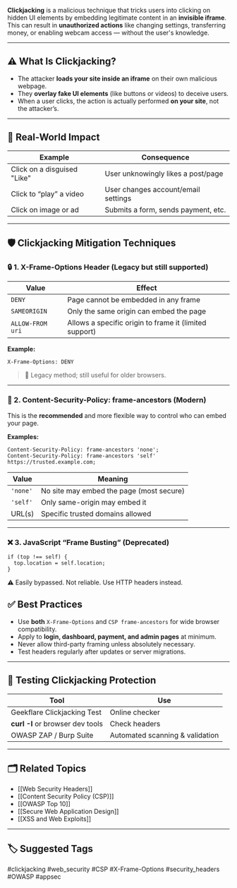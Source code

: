 **Clickjacking** is a malicious technique that tricks users into clicking on hidden UI elements by embedding legitimate content in an **invisible iframe**. This can result in **unauthorized actions** like changing settings, transferring money, or enabling webcam access — without the user's knowledge.

---

## ⚠️ What Is Clickjacking?

- The attacker **loads your site inside an iframe** on their own malicious webpage.
- They **overlay fake UI elements** (like buttons or videos) to deceive users.
- When a user clicks, the action is actually performed **on your site**, not the attacker’s.

---

## 🧱 Real-World Impact

| Example                        | Consequence                          |
|-------------------------------|--------------------------------------|
| Click on a disguised "Like"   | User unknowingly likes a post/page   |
| Click to “play” a video       | User changes account/email settings  |
| Click on image or ad          | Submits a form, sends payment, etc.  |

---

## 🛡️ Clickjacking Mitigation Techniques

### 🔒 1. **X-Frame-Options Header** (Legacy but still supported)

| Value           | Effect |
|------------------|--------|
| `DENY`           | Page cannot be embedded in any frame |
| `SAMEORIGIN`     | Only the same origin can embed the page |
| `ALLOW-FROM uri` | Allows a specific origin to frame it (limited support) |

**Example:**

```http
X-Frame-Options: DENY
```

> 📌 Legacy method; still useful for older browsers.

---

### 🔐 2. **Content-Security-Policy: frame-ancestors** (Modern)

This is the **recommended** and more flexible way to control who can embed your page.

**Examples:**
```
Content-Security-Policy: frame-ancestors 'none';
Content-Security-Policy: frame-ancestors 'self' https://trusted.example.com;
```

|Value|Meaning|
|---|---|
|`'none'`|No site may embed the page (most secure)|
|`'self'`|Only same-origin may embed it|
|URL(s)|Specific trusted domains allowed|

---

### ❌ 3. JavaScript “Frame Busting” (Deprecated)
```
if (top !== self) {
  top.location = self.location;
}
```
⚠ Easily bypassed. Not reliable. Use HTTP headers instead.

## ✅ Best Practices

- Use **both** `X-Frame-Options` and `CSP frame-ancestors` for wide browser compatibility.
- Apply to **login, dashboard, payment, and admin pages** at minimum.
- Never allow third-party framing unless absolutely necessary.
- Test headers regularly after updates or server migrations.

---

## 🧪 Testing Clickjacking Protection

|Tool|Use|
|---|---|
|Geekflare Clickjacking Test|Online checker|
|**curl -I** or browser dev tools|Check headers|
|OWASP ZAP / Burp Suite|Automated scanning & validation|

---

## 🗂 Related Topics

- [[Web Security Headers]]
- [[Content Security Policy (CSP)]]
- [[OWASP Top 10]]
- [[Secure Web Application Design]]
- [[XSS and Web Exploits]]

---

## 🏷 Suggested Tags

#clickjacking #web_security #CSP #X-Frame-Options #security_headers #OWASP #appsec
